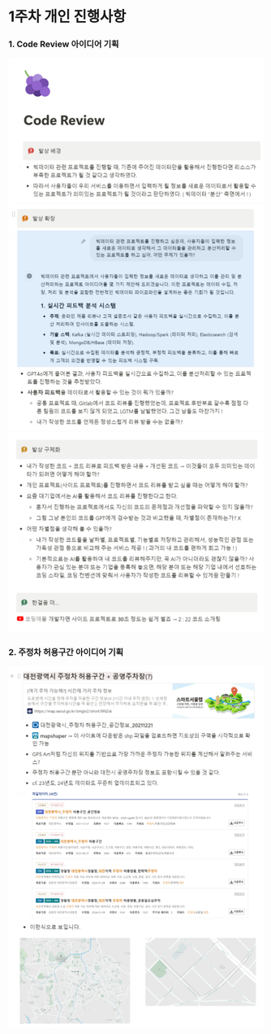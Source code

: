# 1주차 개인 진행사항
### 1. Code Review 아이디어 기획
![](img/codeReview01.png)
![](img/codeReview02.png)
![](img/codeReview03.png)

### 2. 주정차 허용구간 아이디어 기획
![](img/allow01.png)
![](img/allow02.png)